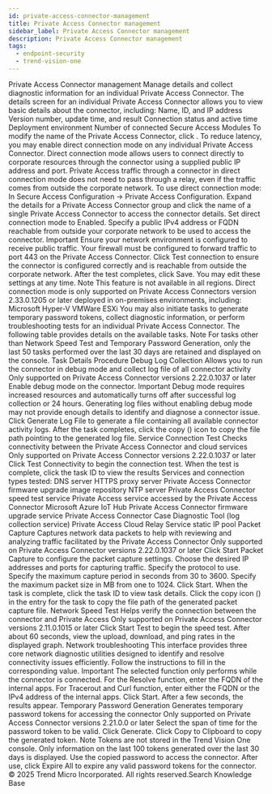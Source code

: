 ```yaml
---
id: private-access-connector-management
title: Private Access Connector management
sidebar_label: Private Access Connector management
description: Private Access Connector management
tags:
  - endpoint-security
  - trend-vision-one
---
```


 Private Access Connector management Manage details and collect diagnostic information for an individual Private Access Connector. The details screen for an individual Private Access Connector allows you to view basic details about the connector, including: Name, ID, and IP address Version number, update time, and result Connection status and active time Deployment environment Number of connected Secure Access Modules To modify the name of the Private Access Connector, click . To reduce latency, you may enable direct connection mode on any individual Private Access Connector. Direct connection mode allows users to connect directly to corporate resources through the connector using a supplied public IP address and port. Private Access traffic through a connector in direct connection mode does not need to pass through a relay, even if the traffic comes from outside the corporate network. To use direct connection mode: In Secure Access Configuration → Private Access Configuration. Expand the details for a Private Access Connector group and click the name of a single Private Access Connector to access the connector details. Set direct connection mode to Enabled. Specify a public IPv4 address or FQDN reachable from outside your corporate network to be used to access the connector. Important Ensure your network environment is configured to receive public traffic. Your firewall must be configured to forward traffic to port 443 on the Private Access Connector. Click Test connection to ensure the connector is configured correctly and is reachable from outside the corporate network. After the test completes, click Save. You may edit these settings at any time. Note This feature is not available in all regions. Direct connection mode is only supported on Private Access Connectors version 2.33.0.1205 or later deployed in on-premises environments, including: Microsoft Hyper-V VMWare ESXi You may also initiate tasks to generate temporary password tokens, collect diagnostic information, or perform troubleshooting tests for an individual Private Access Connector. The following table provides details on the available tasks. Note For tasks other than Network Speed Test and Temporary Password Generation, only the last 50 tasks performed over the last 30 days are retained and displayed on the console. Task Details Procedure Debug Log Collection Allows you to run the connector in debug mode and collect log file of all connector activity Only supported on Private Access Connector versions 2.22.0.1037 or later Enable debug mode on the connector. Important Debug mode requires increased resources and automatically turns off after successful log collection or 24 hours. Generating log files without enabling debug mode may not provide enough details to identify and diagnose a connector issue. Click Generate Log File to generate a file containing all available connector activity logs. After the task completes, click the copy () icon to copy the file path pointing to the generated log file. Service Connection Test Checks connectivity between the Private Access Connector and cloud services Only supported on Private Access Connector versions 2.22.0.1037 or later Click Test Connectivity to begin the connection test. When the test is complete, click the task ID to view the results Services and connection types tested: DNS server HTTPS proxy server Private Access Connector firmware upgrade image repository NTP server Private Access Connector speed test service Private Access service accessed by the Private Access Connector Microsoft Azure IoT Hub Private Access Connector firmware upgrade service Private Access Connector Case Diagnostic Tool (log collection service) Private Access Cloud Relay Service static IP pool Packet Capture Captures network data packets to help with reviewing and analyzing traffic facilitated by the Private Access Connector Only supported on Private Access Connector versions 2.22.0.1037 or later Click Start Packet Capture to configure the packet capture settings. Choose the desired IP addresses and ports for capturing traffic. Specify the protocol to use. Specify the maximum capture period in seconds from 30 to 3600. Specify the maximum packet size in MB from one to 1024. Click Start. When the task is complete, click the task ID to view task details. Click the copy icon () in the entry for the task to copy the file path of the generated packet capture file. Network Speed Test Helps verify the connection between the connector and Private Access Only supported on Private Access Connector versions 2.11.0.1015 or later Click Start Test to begin the speed test. After about 60 seconds, view the upload, download, and ping rates in the displayed graph. Network troubleshooting This interface provides three core network diagnostic utilities designed to identify and resolve connectivity issues efficiently. Follow the instructions to fill in the corresponding value. Important The selected function only performs while the connector is connected. For the Resolve function, enter the FQDN of the internal apps. For Tracerout and Curl function, enter either the FQDN or the IPv4 address of the internal apps. Click Start. After a few seconds, the results appear. Temporary Password Generation Generates temporary password tokens for accessing the connector Only supported on Private Access Connector versions 2.21.0.0 or later Select the span of time for the password token to be valid. Click Generate. Click Copy to Clipboard to copy the generated token. Note Tokens are not stored in the Trend Vision One console. Only information on the last 100 tokens generated over the last 30 days is displayed. Use the copied password to access the connector. After use, click Expire All to expire any valid password tokens for the connector. © 2025 Trend Micro Incorporated. All rights reserved.Search Knowledge Base